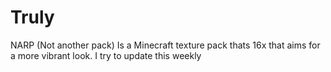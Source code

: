 # Truly
NARP (Not another pack) Is a Minecraft texture pack thats 16x that aims for a more vibrant look. I try to update this weekly
